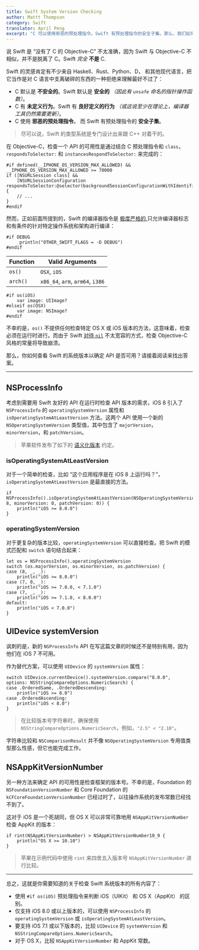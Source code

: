 ```yaml
---
title: Swift System Version Checking
author: Mattt Thompson
category: Swift
translator: April Peng
excerpt: "C 可以使用邪恶的预处理指令。Swift 有预处理指令的安全子集。那么，我们如何检查系统版本的 API 兼容性？"
---
```


说 Swift 是 “没有了 C 的 Objective-C” 不太准确，因为 Swift 与 Objective-C 不相似，并不是脱离了 C。Swift _完全_ **不是** C.

Swift 的灵感肯定有不少来自 Haskell、Rust、Python、D， 和其他现代语言，把它当作是对 C 语言中支离破碎的东西的一种拒绝来理解最好不过了：

- C 默认是 **不安全的**。Swift 默认是 **安全的** _（因此有 `unsafe` 命名的指针操作函数）_。
- C 有 **未定义行为**。Swift 有 **良好定义的行为** _（或这说至少在理论上，编译器工具仍然需要更新）_。
- C 使用 **邪恶的预处理指令**。 而 Swift 有预处理指令的 **安全子集**。

> 尽可以说，Swift 的类型系统是专门设计出来跟 C++ 对着干的。

在 Objective-C，检查一个 API 的可用性是通过结合 C 预处理指令和 `class`，`respondsToSelector:` 和 `instancesRespondToSelector:` 来完成的：

~~~{objective-c}
#if defined(__IPHONE_OS_VERSION_MAX_ALLOWED) && __IPHONE_OS_VERSION_MAX_ALLOWED >= 70000
if ([NSURLSession class] &&
    [NSURLSessionConfiguration respondsToSelector:@selector(backgroundSessionConfigurationWithIdentifier:)]) {
    // ...
}
#endif
~~~

然而，正如前面所提到的，Swift 的编译器指令是 [极度严格的](https://developer.apple.com/library/ios/documentation/Swift/Conceptual/BuildingCocoaApps/InteractingWithCAPIs.html#//apple_ref/doc/uid/TP40014216-CH8-XID_20),只允许编译器标志和有条件的针对特定操作系统和架构进行编译：

~~~{swift}
#if DEBUG
     println("OTHER_SWIFT_FLAGS = -D DEBUG")
#endif
~~~

| Function | Valid Arguments                    |
|----------|------------------------------------|
| `os()`   | `OSX`, `iOS`                      |
| `arch()` | `x86_64`, `arm`, `arm64`, `i386`   |

~~~{swift}
#if os(iOS)
    var image: UIImage?
#elseif os(OSX)
    var image: NSImage?
#endif
~~~

不幸的是，`os()` 不提供任何检查特定 OS X 或 iOS 版本的方法，这意味着，检查必须在运行时进行。而由于 Swift [对待 `nil`](http://nshipster.cn/nil/) 不太宽容的方式，检查 Objective-C 风格的常量将导致崩溃。

那么，你如何查看 Swift 的系统版本以确定 API 是否可用？请接着阅读来找出答案。

* * *

## NSProcessInfo

考虑到需要用 Swift 友好的 API 在运行时检查 API 版本的需求，iOS 8 引入了 `NSProcessInfo` 的 `operatingSystemVersion` 属性和 `isOperatingSystemAtLeastVersion` 方法。这两个 API 使用一个新的 `NSOperatingSystemVersion` 类型值，其中包含了 `majorVersion`，`minorVersion`，和 `patchVersion`。

> 苹果软件发布了如下的 [语义化版本](http://semver.org) 约定。

### isOperatingSystemAtLeastVersion

对于一个简单的检查，比如 “这个应用程序是在 iOS 8 上运行吗？”，`isOperatingSystemAtLeastVersion` 是最直接的方法。

~~~{swift}
if NSProcessInfo().isOperatingSystemAtLeastVersion(NSOperatingSystemVersion(majorVersion: 8, minorVersion: 0, patchVersion: 0)) {
    println("iOS >= 8.0.0")
}
~~~

### operatingSystemVersion

对于更复杂的版本比较，`operatingSystemVersion` 可以直接检查。把 Swift 的模式匹配和 `switch` 语句结合起来：

~~~{swift}
let os = NSProcessInfo().operatingSystemVersion
switch (os.majorVersion, os.minorVersion, os.patchVersion) {
case (8, _, _):
    println("iOS >= 8.0.0")
case (7, 0, _):
    println("iOS >= 7.0.0, < 7.1.0")
case (7, _, _):
    println("iOS >= 7.1.0, < 8.0.0")
default:
    println("iOS < 7.0.0")
}
~~~

## UIDevice systemVersion

讽刺的是，新的 `NSProcessInfo` API 在写这篇文章的时候还不是特别有用，因为他们在 iOS 7 不可用。

作为替代方案，可以使用 `UIDevice` 的 `systemVersion` 属性：

~~~{swift}
switch UIDevice.currentDevice().systemVersion.compare("8.0.0", options: NSStringCompareOptions.NumericSearch) {
case .OrderedSame, .OrderedDescending:
    println("iOS >= 8.0")
case .OrderedAscending:
    println("iOS < 8.0")
}
~~~

> 在比较版本号字符串时，确保使用 `NSStringCompareOptions.NumericSearch`，例如，`"2.5" < "2.10"`。

字符串比较和 `NSComparisonResult` 并不像 `NSOperatingSystemVersion` 专用值类型那么性感，但它也能完成工作。

## NSAppKitVersionNumber

另一种方法来确定 API 的可用性是检查框架的版本号。不幸的是，Foundation 的 `NSFoundationVersionNumber` 和 Core Foundation 的 `kCFCoreFoundationVersionNumber` 已经过时了，以往操作系统的发布常数已经找不到了。

这对于 iOS 是一个死胡同，但 OS X 可以非常可靠地用 `NSAppKitVersionNumber` 检查 AppKit 的版本：

~~~{swift}
if rint(NSAppKitVersionNumber) > NSAppKitVersionNumber10_9 {
    println("OS X >= 10.10")
}
~~~

> 苹果在示例代码中使用 `rint` 来四舍五入版本号 `NSAppKitVersionNumber` 进行比较。

* * *

总之，这就是你需要知道的关于检查 Swift 系统版本的所有内容了：

- 使用 `#if os(iOS)` 预处理指令来判断 iOS（UIKit） 和 OS X（AppKit） 的区别。
- 仅支持 iOS 8.0 或以上版本的，可以使用 `NSProcessInfo` 的 `operatingSystemVersion` 或 `isOperatingSystemAtLeastVersion`。
- 要支持 iOS 7.1 或以下版本的，比较 `UIDevice` 的 `systemVersion` 和 `NSStringCompareOptions.NumericSearch`。
- 对于 OS X，比较 `NSAppKitVersionNumber` 和 AppKit 常数。
